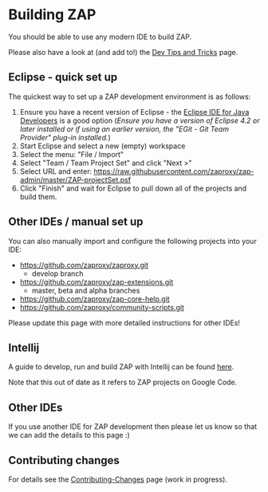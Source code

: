 # Building ZAP

You should be able to use any modern IDE to build ZAP.

Please also have a look at (and add to!) the [Dev Tips and Tricks](DevTipsAndTricks) page.

## Eclipse - quick set up

The quickest way to set up a ZAP development environment is as follows:

1. Ensure you have a recent version of Eclipse - the [Eclipse IDE for Java Developers](https://www.eclipse.org/downloads/packages/eclipse-ide-java-developers/lunasr2) is a good option (_Ensure you have a version of Eclipse 4.2 or later installed or if using an earlier version, the "EGit - Git Team Provider" plug-in installed._)
1. Start Eclipse and select a new (empty) workspace
1. Select the menu: "File / Import"
1. Select "Team / Team Project Set" and click "Next >"
1. Select URL and enter: https://raw.githubusercontent.com/zaproxy/zap-admin/master/ZAP-projectSet.psf
1. Click "Finish" and wait for Eclipse to pull down all of the projects and build them.

## Other IDEs / manual set up

You can also manually import and configure the following projects into your IDE:
* https://github.com/zaproxy/zaproxy.git
  * develop branch
* https://github.com/zaproxy/zap-extensions.git
  * master, beta and alpha branches
* https://github.com/zaproxy/zap-core-help.git
* https://github.com/zaproxy/community-scripts.git

Please update this page with more detailed instructions for other IDEs!

## Intellij

A guide to develop, run and build ZAP with Intellij can be found [here](HowToBuildZapWithIntellij).

Note that this out of date as it refers to ZAP projects on Google Code.

## Other IDEs

If you use another IDE for ZAP development then please let us know so that we can add the details to this page :)

## Contributing changes

For details see the [Contributing-Changes](Contributing-Changes) page (work in progress).